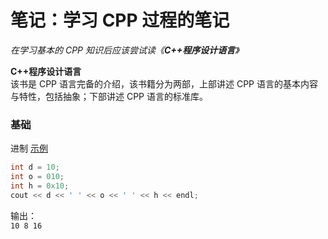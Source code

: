 # 笔记：学习 CPP 过程的笔记

*在学习基本的 CPP 知识后应该尝试读《**C++程序设计语言**》*

**C++程序设计语言**  
  该书是 CPP 语言完备的介绍，该书籍分为两部，上部讲述 CPP 语言的基本内容与特性，包括抽象；下部讲述 CPP 语言的标准库。

### 基础

进制 [示例](./sample/aboutBinary.cpp)
```cpp
int d = 10;
int o = 010;
int h = 0x10;
cout << d << ' ' << o << ' ' << h << endl;
```
  输出：  
```10 8 16```

